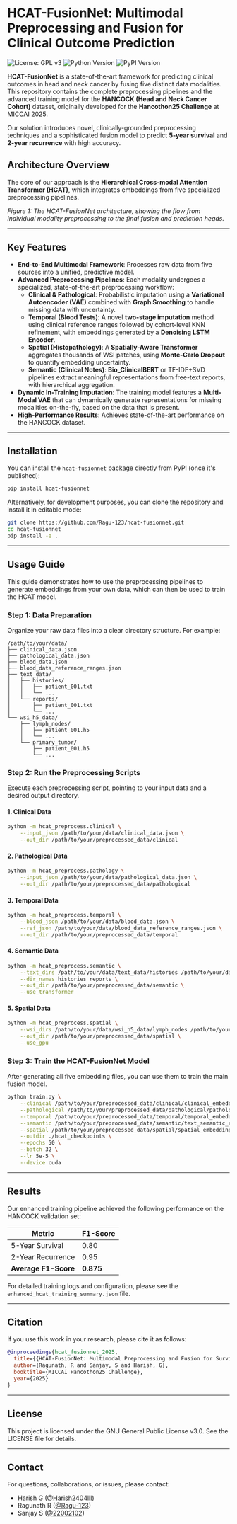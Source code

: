 # HCAT-FusionNet: Multimodal Preprocessing and Fusion for Clinical Outcome Prediction

![License: GPL v3](https://img.shields.io/badge/License-GPLv3-blue.svg)
![Python Version](https://img.shields.io/badge/python-3.8+-blue.svg)
![PyPI Version](https://img.shields.io/pypi/v/hcat-fusionnet.svg) <!-- Placeholder for when it's on PyPI -->

**HCAT-FusionNet** is a state-of-the-art framework for predicting clinical outcomes in head and neck cancer by fusing five distinct data modalities. This repository contains the complete preprocessing pipelines and the advanced training model for the **HANCOCK (Head and Neck Cancer Cohort)** dataset, originally developed for the **Hancothon25 Challenge** at MICCAI 2025.

Our solution introduces novel, clinically-grounded preprocessing techniques and a sophisticated fusion model to predict **5-year survival** and **2-year recurrence** with high accuracy.

## Architecture Overview

The core of our approach is the **Hierarchical Cross-modal Attention Transformer (HCAT)**, which integrates embeddings from five specialized preprocessing pipelines.

*Figure 1: The HCAT-FusionNet architecture, showing the flow from individual modality preprocessing to the final fusion and prediction heads.*

---

## Key Features

- **End-to-End Multimodal Framework**: Processes raw data from five sources into a unified, predictive model.
- **Advanced Preprocessing Pipelines**: Each modality undergoes a specialized, state-of-the-art preprocessing workflow:
  - **Clinical & Pathological**: Probabilistic imputation using a **Variational Autoencoder (VAE)** combined with **Graph Smoothing** to handle missing data with uncertainty.
  - **Temporal (Blood Tests)**: A novel **two-stage imputation** method using clinical reference ranges followed by cohort-level KNN refinement, with embeddings generated by a **Denoising LSTM Encoder**.
  - **Spatial (Histopathology)**: A **Spatially-Aware Transformer** aggregates thousands of WSI patches, using **Monte-Carlo Dropout** to quantify embedding uncertainty.
  - **Semantic (Clinical Notes)**: **Bio_ClinicalBERT** or TF-IDF+SVD pipelines extract meaningful representations from free-text reports, with hierarchical aggregation.
- **Dynamic In-Training Imputation**: The training model features a **Multi-Modal VAE** that can dynamically generate representations for missing modalities on-the-fly, based on the data that is present.
- **High-Performance Results**: Achieves state-of-the-art performance on the HANCOCK dataset.

---

## Installation

You can install the `hcat-fusionnet` package directly from PyPI (once it's published):

```bash
pip install hcat-fusionnet
```

Alternatively, for development purposes, you can clone the repository and install it in editable mode:

```bash
git clone https://github.com/Ragu-123/hcat-fusionnet.git
cd hcat-fusionnet
pip install -e .
```

---

## Usage Guide

This guide demonstrates how to use the preprocessing pipelines to generate embeddings from your own data, which can then be used to train the HCAT model.

### Step 1: Data Preparation

Organize your raw data files into a clear directory structure. For example:

```
/path/to/your/data/
├── clinical_data.json
├── pathological_data.json
├── blood_data.json
├── blood_data_reference_ranges.json
├── text_data/
│   ├── histories/
│   │   ├── patient_001.txt
│   │   └── ...
│   └── reports/
│       ├── patient_001.txt
│       └── ...
└── wsi_h5_data/
    ├── lymph_nodes/
    │   ├── patient_001.h5
    │   └── ...
    └── primary_tumor/
        ├── patient_001.h5
        └── ...
```

### Step 2: Run the Preprocessing Scripts

Execute each preprocessing script, pointing to your input data and a desired output directory.

#### 1. Clinical Data

```bash
python -m hcat_preprocess.clinical \
    --input_json /path/to/your/data/clinical_data.json \
    --out_dir /path/to/your/preprocessed_data/clinical
```

#### 2. Pathological Data

```bash
python -m hcat_preprocess.pathology \
    --input_json /path/to/your/data/pathological_data.json \
    --out_dir /path/to/your/preprocessed_data/pathological
```

#### 3. Temporal Data

```bash
python -m hcat_preprocess.temporal \
    --blood_json /path/to/your/data/blood_data.json \
    --ref_json /path/to/your/data/blood_data_reference_ranges.json \
    --out_dir /path/to/your/preprocessed_data/temporal
```

#### 4. Semantic Data

```bash
python -m hcat_preprocess.semantic \
    --text_dirs /path/to/your/data/text_data/histories /path/to/your/data/text_data/reports \
    --dir_names histories reports \
    --out_dir /path/to/your/preprocessed_data/semantic \
    --use_transformer
```

#### 5. Spatial Data

```bash
python -m hcat_preprocess.spatial \
    --wsi_dirs /path/to/your/data/wsi_h5_data/lymph_nodes /path/to/your/data/wsi_h5_data/primary_tumor \
    --out_dir /path/to/your/preprocessed_data/spatial \
    --use_gpu
```

### Step 3: Train the HCAT-FusionNet Model

After generating all five embedding files, you can use them to train the main fusion model.

```bash
python train.py \
    --clinical /path/to/your/preprocessed_data/clinical/clinical_embedding_512.h5 \
    --pathological /path/to/your/preprocessed_data/pathological/pathological_embedding_512.h5 \
    --temporal /path/to/your/preprocessed_data/temporal/temporal_embedding_512.h5 \
    --semantic /path/to/your/preprocessed_data/semantic/text_semantic_embeddings_512.h5 \
    --spatial /path/to/your/preprocessed_data/spatial/spatial_embedding_512.h5 \
    --outdir ./hcat_checkpoints \
    --epochs 50 \
    --batch 32 \
    --lr 5e-5 \
    --device cuda
```

---

## Results

Our enhanced training pipeline achieved the following performance on the HANCOCK validation set:

| Metric             | F1-Score |
|--------------------|----------|
| 5-Year Survival    | 0.80     |
| 2-Year Recurrence  | 0.95     |
| **Average F1-Score** | **0.875** |

For detailed training logs and configuration, please see the `enhanced_hcat_training_summary.json` file.

---

## Citation

If you use this work in your research, please cite it as follows:

```bibtex
@inproceedings{hcat_fusionnet_2025,
  title={{HCAT-FusionNet: Multimodal Preprocessing and Fusion for Survival and Recurrence Prediction}},
  author={Ragunath, R and Sanjay, S and Harish, G},
  booktitle={MICCAI Hancothon25 Challenge},
  year={2025}
}
```

---

## License

This project is licensed under the GNU General Public License v3.0. See the LICENSE file for details.

---

## Contact

For questions, collaborations, or issues, please contact:

- Harish G ([@Harish2404lll](https://github.com/Harish2404lll))
- Ragunath R ([@Ragu-123](https://github.com/Ragu-123))
- Sanjay S ([@22002102](https://github.com/22002102))
